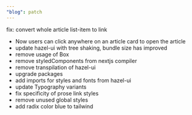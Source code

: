 ```yaml
---
"blog": patch
---
```


fix: convert whole article list-item to link

- Now users can click anywhere on an article card to open the article
- update hazel-ui with tree shaking, bundle size has improved
- remove usage of Box
- remove styledComponents from nextjs compiler
- remove transpilation of hazel-ui
- upgrade packages
- add imports for styles and fonts from hazel-ui
- update Typography variants
- fix specificity of prose link styles
- remove unused global styles
- add radix color blue to tailwind

